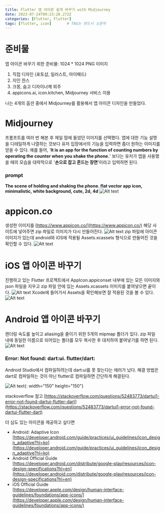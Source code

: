 ```yaml
---
title: Flutter 앱 아이콘 쉽게 바꾸기 with Midjourney
date: 2023-07-24T09:23:28.272Z
categories: [Flutter, Flutter]
tags: [flutter, icon]		# TAG는 반드시 소문자
---
```


# 준비물
앱 아이콘 바꾸기 위한 준비물: 1024 * 1024 PNG 이미지

1. 직접 디자인 (포토샵, 일러스트, 아이패드)
2. 지인 찬스
3. 크몽, 숨고 디자이너께 외주
4. appicons.ai, icon.kitchen, Midjourney 서비스 이용

나는 4개의 옵션 중에서 Midjourney를 활용해서 앱 아이콘 디자인을 만들었다.

# Midjourney
프롬프트를 여러 번 해본 후 제일 맘에 들었던 이미지를 선택했다. 앱에 대한 기능 설명을 디테일하게 나열하는 것보다 유저 입장에서의 기능을 입력하면 좀더 원하는 이미지를 얻을 수 있다. 예를 들어, '**It is an app for the function of counting numbers by operating the counter when you shake the phone.**' 보다는 유저가 앱을 사용했을 때의 모습을 대략적으로 '**손으로 잡고 흔드는 장면**'이라고 입력하면 된다.
### prompt
**The scene of holding and shaking the phone. flat vector app icon, minimalistic, white background, cute, 2d, 4d**
![Alt text](/assets/img/to/shake_count_icon.png)


# appicon.co
생성한 이미지를 [https://www.appicon.co/](https://www.appicon.co/) 해당 사이트에 넣어주면 zip 파일로 이미지가 다시 만들어진다.
![Alt text](/assets/img/to/appicon_shake_app.png)
zip 파일에 아이콘 이미지가 있는데 android와 iOS에 적용될 Assets.xcassets 형식으로 만들어진 것을 확인할 수 있다.
![Alt text](/assets/img/to/finder.png)

# iOS 앱 아이콘 바꾸기
진행하고 있는 Flutter 프로젝트에서 AppIcon.appiconset 내부에 있는 모든 이미지와 json 파일을 지우고 zip 파일 안에 있는 Assets.xcassets 이미지를 붙여넣으면 끝이다.
![Alt text](/assets/img/to/flutter_iso_icon.png)
Xcode에 들어가서 Assets을 확인해보면 잘 적용된 것을 볼 수 있다. 
![Alt text](/assets/img/to/xcode_flutter.png)

# Android 앱 아이콘 바꾸기
렌더링 속도를 높이고 aliasing을 줄이기 위한 5개의 mipmap 폴더가 있다. zip 파일 내에 동일한 이름으로 되어있는 폴더를 모두 복사한 후 대치하여 붙여넣기를 하면 된다. 
![Alt text](/assets/img/to/android_icon.png)

### Error: Not found: dart:ui. flutter/dart:
Android Studio에서 컴파일하려는데 dart:ui를 못 찾는다는 에러가 났다. 해결 방법은 dart로 컴파일하는 것이 아닌 flutter로 컴파일하면 간단하게 해결된다.

![Alt text](/assets/img/to/dart_ui_error.png){: width="150" height="150"}

stackoverflow 참고
[https://stackoverflow.com/questions/52483773/dartui1-error-not-found-dartui-flutter-dart](https://stackoverflow.com/questions/52483773/dartui1-error-not-found-dartui-flutter-dart)


더 심도 있는 아이콘을 제공하고 싶다면
- Android: Adaptive Icon  
[https://developer.android.com/guide/practices/ui_guidelines/icon_design_adaptive?hl=ko](https://developer.android.com/guide/practices/ui_guidelines/icon_design_adaptive?hl=ko)
- Android Official Guide   
[https://developer.android.com/distribute/google-play/resources/icon-design-specifications?hl=en](https://developer.android.com/distribute/google-play/resources/icon-design-specifications?hl=en)
- iOS Official Guide   
[https://developer.apple.com/design/human-interface-guidelines/foundations/app-icons/](https://developer.apple.com/design/human-interface-guidelines/foundations/app-icons/)